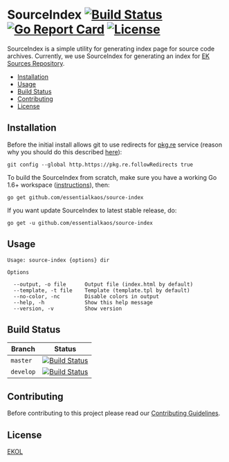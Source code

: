 # SourceIndex [![Build Status](https://travis-ci.org/essentialkaos/source-index.svg?branch=master)](https://travis-ci.org/essentialkaos/source-index) [![Go Report Card](https://goreportcard.com/badge/github.com/essentialkaos/source-index)](https://goreportcard.com/report/github.com/essentialkaos/source-index) [![License](https://gh.kaos.io/ekol.svg)](https://essentialkaos.com/ekol)

SourceIndex is a simple utility for generating index page for source code archives. Currently, we use SourceIndex for generating an index for [EK Sources Repository](https://source.kaos.io).

* [Installation](#installation)
* [Usage](#usage)
* [Build Status](#build-status)
* [Contributing](#contributing)
* [License](#license)

## Installation

Before the initial install allows git to use redirects for [pkg.re](https://github.com/essentialkaos/pkgre) service (reason why you should do this described [here](https://github.com/essentialkaos/pkgre#git-support)):

```
git config --global http.https://pkg.re.followRedirects true
```

To build the SourceIndex from scratch, make sure you have a working Go 1.6+ workspace ([instructions](https://golang.org/doc/install)), then:

```
go get github.com/essentialkaos/source-index
```

If you want update SourceIndex to latest stable release, do:

```
go get -u github.com/essentialkaos/source-index
```

## Usage

```
Usage: source-index {options} dir

Options

  --output, -o file      Output file (index.html by default)
  --template, -t file    Template (template.tpl by default)
  --no-color, -nc        Disable colors in output
  --help, -h             Show this help message
  --version, -v          Show version

```

## Build Status

| Branch | Status |
|------------|--------|
| `master` | [![Build Status](https://travis-ci.org/essentialkaos/source-index.svg?branch=master)](https://travis-ci.org/essentialkaos/source-index) |
| `develop` | [![Build Status](https://travis-ci.org/essentialkaos/source-index.svg?branch=develop)](https://travis-ci.org/essentialkaos/source-index) |

## Contributing

Before contributing to this project please read our [Contributing Guidelines](https://github.com/essentialkaos/contributing-guidelines#contributing-guidelines).

## License

[EKOL](https://essentialkaos.com/ekol)
